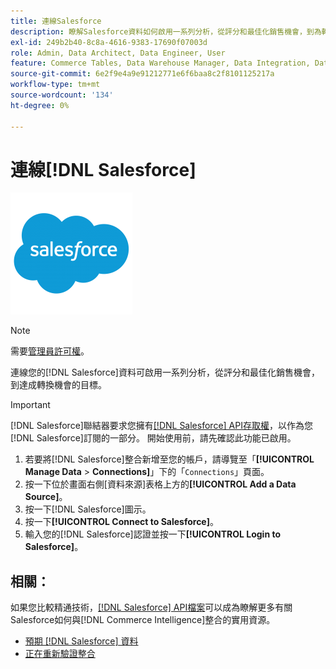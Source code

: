 ```yaml
---
title: 連線Salesforce
description: 瞭解Salesforce資料如何啟用一系列分析，從評分和最佳化銷售機會，到為轉換的機會達成目標。
exl-id: 249b2b40-8c8a-4616-9383-17690f07003d
role: Admin, Data Architect, Data Engineer, User
feature: Commerce Tables, Data Warehouse Manager, Data Integration, Data Import/Export
source-git-commit: 6e2f9e4a9e91212771e6f6baa8c2f8101125217a
workflow-type: tm+mt
source-wordcount: '134'
ht-degree: 0%

---
```


# 連線[!DNL Salesforce]

![](../../../assets/Salesforce_Logo.png)

>[!NOTE]
>
>需要[管理員許可權](../../../administrator/user-management/user-management.md)。

連線您的[!DNL Salesforce]資料可啟用一系列分析，從評分和最佳化銷售機會，到達成轉換機會的目標。

>[!IMPORTANT]
>
>[!DNL Salesforce]聯結器要求您擁有[[!DNL Salesforce] API存取權](../integrations/salesforce.md)，以作為您[!DNL Salesforce]訂閱的一部分。 開始使用前，請先確認此功能已啟用。

1. 若要將[!DNL Salesforce]整合新增至您的帳戶，請導覽至「**[!UICONTROL Manage Data** > **Connections]**」下的「`Connections`」頁面。
1. 按一下位於畫面右側[資料來源]表格上方的&#x200B;**[!UICONTROL Add a Data Source]**。
1. 按一下[!DNL Salesforce]圖示。
1. 按一下&#x200B;**[!UICONTROL Connect to Salesforce]**。
1. 輸入您的[!DNL Salesforce]認證並按一下&#x200B;**[!UICONTROL Login to Salesforce]**。

## 相關：

如果您比較精通技術，[[!DNL Salesforce] API檔案](https://developer.salesforce.com/docs/atlas.en-us.api_rest.meta/api_rest/intro_what_is_rest_api.htm)可以成為瞭解更多有關Salesforce如何與[!DNL Commerce Intelligence]整合的實用資源。

* [預期 [!DNL Salesforce] 資料](../integrations/salesforce-data.md)
* [正在重新驗證整合](https://experienceleague.adobe.com/docs/commerce-knowledge-base/kb/how-to/mbi-reauthenticating-integrations.html?lang=zh-Hant)
